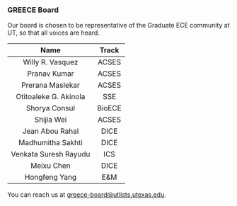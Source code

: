 ### GREECE Board

Our board is chosen to be representative of the Graduate ECE community at UT, so that all voices are heard.

| Name     |   Track    |
| :--------: | :---------: |
| Willy R. Vasquez |ACSES|
| Pranav Kumar |ACSES|
| Prerana Maslekar |ACSES|
| Otitoaleke G. Akinola |SSE|
| Shorya Consul |BioECE|
| Shijia Wei |ACSES|
| Jean Abou Rahal |DICE|
| Madhumitha Sakhti |DICE|
| Venkata Suresh Rayudu |ICS|
| Meixu Chen |DICE|
| Hongfeng Yang |E&M|

You can reach us at [greece-board@utlists.utexas.edu](mailto:greece-board@utlists.utexas.edu).